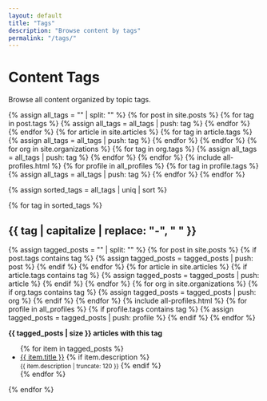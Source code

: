 ```yaml
---
layout: default
title: "Tags"
description: "Browse content by tags"
permalink: "/tags/"
---
```


# Content Tags

Browse all content organized by topic tags.

{% assign all_tags = "" | split: "" %}
{% for post in site.posts %}
  {% for tag in post.tags %}
    {% assign all_tags = all_tags | push: tag %}
  {% endfor %}
{% endfor %}
{% for article in site.articles %}
  {% for tag in article.tags %}
    {% assign all_tags = all_tags | push: tag %}
  {% endfor %}
{% endfor %}
{% for org in site.organizations %}
  {% for tag in org.tags %}
    {% assign all_tags = all_tags | push: tag %}
  {% endfor %}
{% endfor %}
{% include all-profiles.html %}
{% for profile in all_profiles %}
  {% for tag in profile.tags %}
    {% assign all_tags = all_tags | push: tag %}
  {% endfor %}
{% endfor %}

{% assign sorted_tags = all_tags | uniq | sort %}

{% for tag in sorted_tags %}
## {{ tag | capitalize | replace: "-", " " }}

{% assign tagged_posts = "" | split: "" %}
{% for post in site.posts %}
  {% if post.tags contains tag %}
    {% assign tagged_posts = tagged_posts | push: post %}
  {% endif %}
{% endfor %}
{% for article in site.articles %}
  {% if article.tags contains tag %}
    {% assign tagged_posts = tagged_posts | push: article %}
  {% endif %}
{% endfor %}
{% for org in site.organizations %}
  {% if org.tags contains tag %}
    {% assign tagged_posts = tagged_posts | push: org %}
  {% endif %}
{% endfor %}
{% include all-profiles.html %}
{% for profile in all_profiles %}
  {% if profile.tags contains tag %}
    {% assign tagged_posts = tagged_posts | push: profile %}
  {% endif %}
{% endfor %}

**{{ tagged_posts | size }} articles with this tag**

<ul class="tag-articles">
{% for item in tagged_posts %}
  <li>
    <a href="{{ item.url }}">{{ item.title }}</a>
    {% if item.description %}
      <br><small>{{ item.description | truncate: 120 }}</small>
    {% endif %}
  </li>
{% endfor %}
</ul>

{% endfor %}
